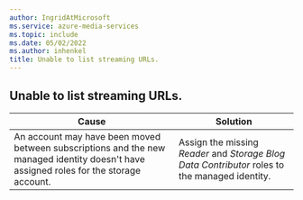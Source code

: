 ```yaml
---
author: IngridAtMicrosoft
ms.service: azure-media-services
ms.topic: include
ms.date: 05/02/2022
ms.author: inhenkel
title: Unable to list streaming URLs.
---
```


<!-- 2203160050001645 -->

## Unable to list streaming URLs.

| Cause | Solution |
| ----- | -------- |
| An account may have been moved between subscriptions and the new managed identity doesn't have assigned roles for the storage account. | Assign the missing *Reader* and *Storage Blog Data Contributor* roles to the managed identity. |
